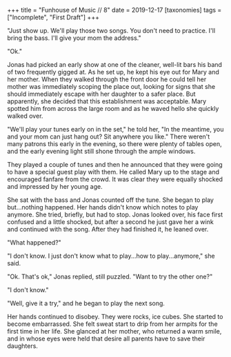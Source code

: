 +++
title = "Funhouse of Music // 8"
date = 2019-12-17
[taxonomies]
tags = ["Incomplete", "First Draft"]
+++

"Just show up. We'll play those two songs. You don't need to practice. I'll bring the bass. I'll give your mom the address."

"Ok."

Jonas had picked an early show at one of the cleaner, well-lit bars his band of two frequently gigged at. As he set up, he kept his eye out for Mary and her mother. When they walked through the front door he could tell her mother was immediately scoping the place out, looking for signs that she should immediately escape with her daughter to a safer place. But apparently, she decided that this establishment was acceptable. Mary spotted him from across the large room and as he waved hello she quickly walked over.

"We'll play your tunes early on in the set," he told her, "In the meantime, you and your mom can just hang out? Sit anywhere you like." There weren't many patrons this early in the evening, so there were plenty of tables open, and the early evening light still shone through the ample windows. 

They played a couple of tunes and then he announced that they were going to have a special guest play with them. He called Mary up to the stage and encouraged fanfare from the crowd. It was clear they were equally shocked and impressed by her young age.

She sat with the bass and Jonas counted off the tune. She began to play but...nothing happened. Her hands didn't know which notes to play anymore. She tried, briefly, but had to stop. Jonas looked over, his face first confused and a little shocked, but after a second he just gave her a wink and continued with the song. After they had finished it, he leaned over. 

"What happened?"

"I don't know. I just don't know what to play...how to play...anymore," she said.

"Ok. That's ok," Jonas replied, still puzzled. "Want to try the other one?"

"I don't know."

"Well, give it a try," and he began to play the next song.

Her hands continued to disobey. They were rocks, ice cubes. She started to become embarrassed. She felt sweat start to drip from her armpits for the first time in her life. She glanced at her mother, who returned a warm smile, and in whose eyes were held that desire all parents have to save their daughters.
